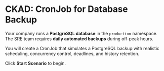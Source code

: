 # CKAD: CronJob for Database Backup

Your company runs a **PostgreSQL database** in the `production` namespace.  
The SRE team requires **daily automated backups** during off-peak hours.

You will create a CronJob that simulates a PostgreSQL backup with realistic scheduling, concurrency control, deadlines, and history retention.

Click **Start Scenario** to begin.
